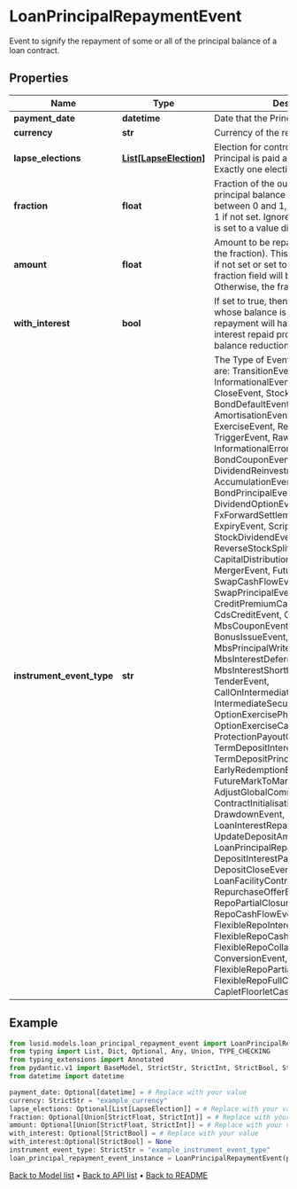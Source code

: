 # LoanPrincipalRepaymentEvent

Event to signify the repayment of some or all of the principal balance of a loan contract.
## Properties
Name | Type | Description | Notes
------------ | ------------- | ------------- | -------------
**payment_date** | **datetime** | Date that the Principal is due to be paid. | [optional] 
**currency** | **str** | Currency of the repayment. | 
**lapse_elections** | [**List[LapseElection]**](LapseElection.md) | Election for controlling whether the Principal is paid automatically or not.  Exactly one election must be provided. | [optional] 
**fraction** | **float** | Fraction of the outstanding settled principal balance to be repaid. Must be between 0 and 1, inclusive.  Defaults to 1 if not set. Ignored if the field Amount is set to a value different than zero. | [optional] 
**amount** | **float** | Amount to be repaid (independent of the fraction).  This field is not used at all if not set or set to 0, in this case the fraction field will be used instead.  Otherwise, the fraction field is ignored. | [optional] 
**with_interest** | **bool** | If set to true, then active contracts whose balance is reduced by the repayment will have  their accrued interest repaid proportionally to the balance reduction. | [optional] 
**instrument_event_type** | **str** | The Type of Event. The available values are: TransitionEvent, InformationalEvent, OpenEvent, CloseEvent, StockSplitEvent, BondDefaultEvent, CashDividendEvent, AmortisationEvent, CashFlowEvent, ExerciseEvent, ResetEvent, TriggerEvent, RawVendorEvent, InformationalErrorEvent, BondCouponEvent, DividendReinvestmentEvent, AccumulationEvent, BondPrincipalEvent, DividendOptionEvent, MaturityEvent, FxForwardSettlementEvent, ExpiryEvent, ScripDividendEvent, StockDividendEvent, ReverseStockSplitEvent, CapitalDistributionEvent, SpinOffEvent, MergerEvent, FutureExpiryEvent, SwapCashFlowEvent, SwapPrincipalEvent, CreditPremiumCashFlowEvent, CdsCreditEvent, CdxCreditEvent, MbsCouponEvent, MbsPrincipalEvent, BonusIssueEvent, MbsPrincipalWriteOffEvent, MbsInterestDeferralEvent, MbsInterestShortfallEvent, TenderEvent, CallOnIntermediateSecuritiesEvent, IntermediateSecuritiesDistributionEvent, OptionExercisePhysicalEvent, OptionExerciseCashEvent, ProtectionPayoutCashFlowEvent, TermDepositInterestEvent, TermDepositPrincipalEvent, EarlyRedemptionEvent, FutureMarkToMarketEvent, AdjustGlobalCommitmentEvent, ContractInitialisationEvent, DrawdownEvent, LoanInterestRepaymentEvent, UpdateDepositAmountEvent, LoanPrincipalRepaymentEvent, DepositInterestPaymentEvent, DepositCloseEvent, LoanFacilityContractRolloverEvent, RepurchaseOfferEvent, RepoPartialClosureEvent, RepoCashFlowEvent, FlexibleRepoInterestPaymentEvent, FlexibleRepoCashFlowEvent, FlexibleRepoCollateralEvent, ConversionEvent, FlexibleRepoPartialClosureEvent, FlexibleRepoFullClosureEvent, CapletFloorletCashFlowEvent | 
## Example

```python
from lusid.models.loan_principal_repayment_event import LoanPrincipalRepaymentEvent
from typing import List, Dict, Optional, Any, Union, TYPE_CHECKING
from typing_extensions import Annotated
from pydantic.v1 import BaseModel, StrictStr, StrictInt, StrictBool, StrictFloat, StrictBytes, Field, validator, ValidationError, conlist, constr
from datetime import datetime

payment_date: Optional[datetime] = # Replace with your value
currency: StrictStr = "example_currency"
lapse_elections: Optional[List[LapseElection]] = # Replace with your value
fraction: Optional[Union[StrictFloat, StrictInt]] = # Replace with your value
amount: Optional[Union[StrictFloat, StrictInt]] = # Replace with your value
with_interest: Optional[StrictBool] = # Replace with your value
with_interest:Optional[StrictBool] = None
instrument_event_type: StrictStr = "example_instrument_event_type"
loan_principal_repayment_event_instance = LoanPrincipalRepaymentEvent(payment_date=payment_date, currency=currency, lapse_elections=lapse_elections, fraction=fraction, amount=amount, with_interest=with_interest, instrument_event_type=instrument_event_type)

```

[Back to Model list](../README.md#documentation-for-models) &#8226; [Back to API list](../README.md#documentation-for-api-endpoints) &#8226; [Back to README](../README.md)


